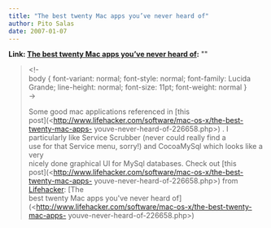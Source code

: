 ```yaml
---
title: "The best twenty Mac apps you’ve never heard of"
author: Pito Salas
date: 2007-01-07
---
```


**Link: [The best twenty Mac apps you’ve never heard of](None):** ""


>
> <!-  
>  body { font-variant: normal; font-style: normal; font-family: Lucida
> Grande; line-height: normal; font-size: 11pt; font-weight: normal }  
>  ->
>
> Some good mac applications referenced in [this  
> post](<http://www.lifehacker.com/software/mac-os-x/the-best-twenty-mac-apps-
> youve-never-heard-of-226658.php>) . I particularly like Service Scrubber
> (never could really find a  
> use for that Service menu, sorry!) and CocoaMySql which looks like a very  
> nicely done graphical UI for MySql databases. Check out [this  
> post](<http://www.lifehacker.com/software/mac-os-x/the-best-twenty-mac-apps-
> youve-never-heard-of-226658.php>) from
> [Lifehacker](<http://www.lifehacker.com>): [The  
> best twenty Mac apps you've never heard
> of](<http://www.lifehacker.com/software/mac-os-x/the-best-twenty-mac-apps-
> youve-never-heard-of-226658.php>)


